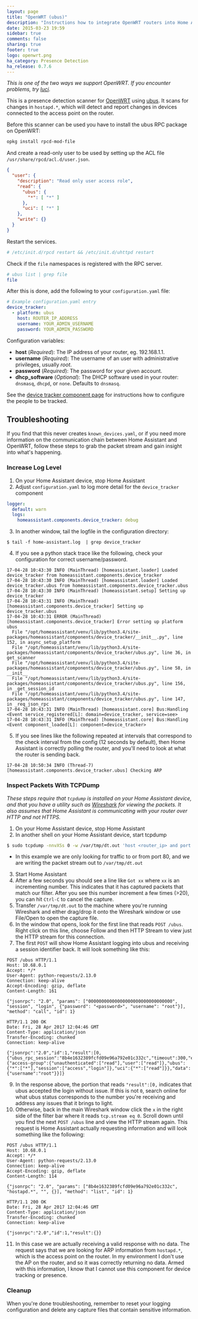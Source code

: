 ```yaml
---
layout: page
title: "OpenWRT (ubus)"
description: "Instructions how to integrate OpenWRT routers into Home Assistant."
date: 2015-03-23 19:59
sidebar: true
comments: false
sharing: true
footer: true
logo: openwrt.png
ha_category: Presence Detection
ha_release: 0.7.6
---
```


_This is one of the two ways we support OpenWRT. If you encounter problems, try [luci](/components/device_tracker.luci/)._

This is a presence detection scanner for [OpenWRT](https://openwrt.org/) using [ubus](http://wiki.openwrt.org/doc/techref/ubus). It scans for changes in `hostapd.*`, which will detect and report changes in devices connected to the access point on the router.

Before this scanner can be used you have to install the ubus RPC package on OpenWRT:

```bash
opkg install rpcd-mod-file
```

And create a read-only user to be used by setting up the ACL file `/usr/share/rpcd/acl.d/user.json`.

```json
{
  "user": {
    "description": "Read only user access role",
    "read": {
      "ubus": {
        "*": [ "*" ]
      },
      "uci": [ "*" ]
    },
    "write": {}
  }
}
```

Restart the services.

```bash
# /etc/init.d/rpcd restart && /etc/init.d/uhttpd restart
```

Check if the `file` namespaces is registered with the RPC server.

```bash
# ubus list | grep file
file
```

After this is done, add the following to your `configuration.yaml` file:

```yaml
# Example configuration.yaml entry
device_tracker:
  - platform: ubus
    host: ROUTER_IP_ADDRESS
    username: YOUR_ADMIN_USERNAME
    password: YOUR_ADMIN_PASSWORD
```

Configuration variables:

- **host** (*Required*): The IP address of your router, eg. 192.168.1.1.
- **username** (*Required*): The username of an user with administrative privileges, usually *root*.
- **password** (*Required*): The password for your given account.
- **dhcp_software** (*Optional*): The DHCP software used in your router: `dnsmasq`, `dhcpd`, or `none`. Defaults to `dnsmasq`.


See the [device tracker component page](/components/device_tracker/) for instructions how to configure the people to be tracked.

## Troubleshooting

If you find that this never creates `known_devices.yaml`, or if you need more information on the communication chain between Home Assistant and OpenWRT, follow these steps to grab the packet stream and gain insight into what's happening.

### Increase Log Level

1. On your Home Assistant device, stop Home Assistant
2. Adjust `configuration.yaml` to log more detail for the `device_tracker` component
```yaml
logger:
  default: warn
  logs:
    homeassistant.components.device_tracker: debug
```
3. In another window, tail the logfile in the configuration directory:
```
$ tail -f home-assistant.log  | grep device_tracker
```
4. If you see a python stack trace like the following, check your configuration for correct username/password.
```
17-04-28 10:43:30 INFO (MainThread) [homeassistant.loader] Loaded device_tracker from homeassistant.components.device_tracker
17-04-28 10:43:30 INFO (MainThread) [homeassistant.loader] Loaded device_tracker.ubus from homeassistant.components.device_tracker.ubus
17-04-28 10:43:30 INFO (MainThread) [homeassistant.setup] Setting up device_tracker
17-04-28 10:43:31 INFO (MainThread) [homeassistant.components.device_tracker] Setting up device_tracker.ubus
17-04-28 10:43:31 ERROR (MainThread) [homeassistant.components.device_tracker] Error setting up platform ubus
  File "/opt/homeassistant/venv/lib/python3.4/site-packages/homeassistant/components/device_tracker/__init__.py", line 152, in async_setup_platform
  File "/opt/homeassistant/venv/lib/python3.4/site-packages/homeassistant/components/device_tracker/ubus.py", line 36, in get_scanner
  File "/opt/homeassistant/venv/lib/python3.4/site-packages/homeassistant/components/device_tracker/ubus.py", line 58, in __init__
  File "/opt/homeassistant/venv/lib/python3.4/site-packages/homeassistant/components/device_tracker/ubus.py", line 156, in _get_session_id
  File "/opt/homeassistant/venv/lib/python3.4/site-packages/homeassistant/components/device_tracker/ubus.py", line 147, in _req_json_rpc
17-04-28 10:43:31 INFO (MainThread) [homeassistant.core] Bus:Handling <Event service_registered[L]: domain=device_tracker, service=see>
17-04-28 10:43:31 INFO (MainThread) [homeassistant.core] Bus:Handling <Event component_loaded[L]: component=device_tracker>
```
5. If you see lines like the following repeated at intervals that correspond to the check interval from the config (12 seconds by default), then Home Assistant is correctly polling the router, and you'll need to look at what the router is sending back.
```
17-04-28 10:50:34 INFO (Thread-7) [homeassistant.components.device_tracker.ubus] Checking ARP
```

### Inspect Packets With TCPDump
_These steps require that `tcpdump` is installed on your Home Assistant device, and that you have a utility such as [Wireshark](https://www.wireshark.org) for viewing the packets. It also assumes that Home Assistant is communicating with your router over HTTP and not HTTPS._

1. On your Home Assistant device, stop Home Assistant
2. In another shell on your Home Assistant device, start tcpdump
```bash
$ sudo tcpdump -nnvXSs 0 -w /var/tmp/dt.out 'host <router_ip> and port 80'
```
  * In this example we are only looking for traffic to or from port 80, and we are writing the packet stream out to `/var/tmp/dt.out`
3. Start Home Assistant
4. After a few seconds you should see a line like `Got xx` where `xx` is an incrementing number. This indicates that it has captured packets that match our filter. After you see this number increment a few times (>20), you can hit `Ctrl-C` to cancel the capture.
6. Transfer `/var/tmp/dt.out` to the machine where you're running Wireshark and either drag/drop it onto the Wireshark window or use File/Open to open the capture file.
7. In the window that opens, look for the first line that reads `POST /ubus`. Right click on this line, choose Follow and then HTTP Stream to view just the HTTP stream for this connection.
8. The first `POST` will show Home Assistant logging into ubus and receiving a session identifier back. It will look something like this:
```
POST /ubus HTTP/1.1
Host: 10.68.0.1
Accept: */*
User-Agent: python-requests/2.13.0
Connection: keep-alive
Accept-Encoding: gzip, deflate
Content-Length: 161

{"jsonrpc": "2.0", "params": ["00000000000000000000000000000000", "session", "login", {"password": "<password>", "username": "root"}], "method": "call", "id": 1}

HTTP/1.1 200 OK
Date: Fri, 28 Apr 2017 12:04:46 GMT
Content-Type: application/json
Transfer-Encoding: chunked
Connection: keep-alive

{"jsonrpc":"2.0","id":1,"result":[0,{"ubus_rpc_session":"8b4e1632389fcfd09e96a792e01c332c","timeout":300,"expires":300,"acls":{"access-group":{"unauthenticated":["read"],"user":["read"]},"ubus":{"*":["*"],"session":["access","login"]},"uci":{"*":["read"]}},"data":{"username":"root"}}]}
```
9. In the response above, the portion that reads `"result":[0,` indicates that ubus accepted the login without issue. If this is not `0`, search online for what ubus status corresponds to the number you're receiving and address any issues that it brings to light.
10. Otherwise, back in the main Wireshark window click the `x` in the right side of the filter bar where it reads `tcp.stream eq 0`. Scroll down until you find the next `POST /ubus` line and view the HTTP stream again. This request is Home Assistant actually requesting information and will look something like the following:
```
POST /ubus HTTP/1.1
Host: 10.68.0.1
Accept: */*
User-Agent: python-requests/2.13.0
Connection: keep-alive
Accept-Encoding: gzip, deflate
Content-Length: 114

{"jsonrpc": "2.0", "params": ["8b4e1632389fcfd09e96a792e01c332c", "hostapd.*", "", {}], "method": "list", "id": 1}

HTTP/1.1 200 OK
Date: Fri, 28 Apr 2017 12:04:46 GMT
Content-Type: application/json
Transfer-Encoding: chunked
Connection: keep-alive

{"jsonrpc":"2.0","id":1,"result":{}}
```
11. In this case we are actually receiving a valid response with no data. The request says that we are looking for ARP information from `hostapd.*`, which is the access point on the router. In my environment I don't use the AP on the router, and so it was correctly returning no data. Armed with this information, I know that I cannot use this component for device tracking or presence.

### Cleanup

When you're done troubleshooting, remember to reset your logging configuration and delete any capture files that contain sensitive information.

